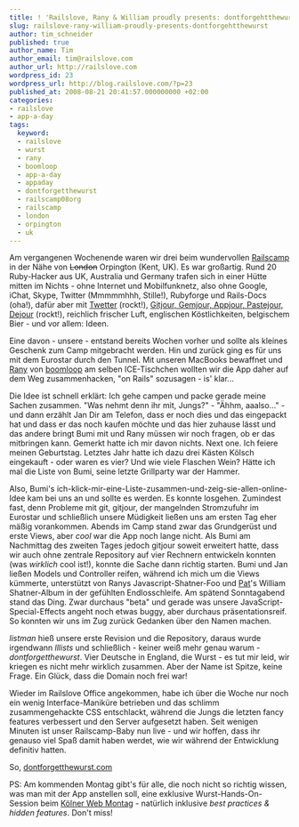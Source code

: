 ```yaml
---
title: ! 'Railslove, Rany & William proudly presents: dontforgehtthewurst'
slug: railslove-rany-william-proudly-presents-dontforgehtthewurst
author: tim_schneider
published: true
author_name: Tim
author_email: tim@railslove.com
author_url: http://railslove.com
wordpress_id: 23
wordpress_url: http://blog.railslove.com/?p=23
published_at: 2008-08-21 20:41:57.000000000 +02:00
categories:
- railslove
- app-a-day
tags:
  keyword:
  - railslove
  - wurst
  - rany
  - boomloop
  - app-a-day
  - appaday
  - dontforgetthewurst
  - railscamp08org
  - railscamp
  - london
  - orpington
  - uk
---
```

Am vergangenen Wochenende waren wir drei beim wundervollen <a href="http://railscamp08.org">Railscamp</a> in der Nähe von <del>London</del> Orpington (Kent, UK). Es war großartig. Rund 20 Ruby-Hacker aus UK, Australia und Germany trafen sich in einer Hütte mitten im Nichts - ohne Internet und Mobilfunknetz, also ohne Google, iChat, Skype, Twitter (Mmmmmhhh, Stille!), Rubyforge und Rails-Docs (oha!), dafür aber mit <a href="http://blog.allen.com.au/2008/6/24/rails-camp-the-third">Twetter</a> (rockt!), <a href="http://drnicwilliams.com/2008/06/18/what-is-gitjour-gemjour-starjour/">Gitjour, Gemjour, Appjour, Pastejour, Dejour</a> (rockt!), reichlich frischer Luft, englischen Köstlichkeiten, belgischem Bier - und vor allem: Ideen.

Eine davon - unsere - entstand bereits Wochen vorher und sollte als kleines Geschenk zum Camp mitgebracht werden. Hin und zurück ging es für uns mit dem Eurostar durch den Tunnel. Mit unseren MacBooks bewaffnet und <a href="http://boomloop.com/rany">Rany</a> von <a href="http://boomloop.com/">boomloop</a> am selben ICE-Tischchen wollten wir die App daher auf dem Weg zusammenhacken, "on Rails" sozusagen - is' klar...

Die Idee ist schnell erklärt: Ich gehe campen und packe gerade meine Sachen zusammen. "Was nehmt denn ihr mit, Jungs?" - "Ähhm, aaalso..." - und dann erzählt Jan Dir am Telefon, dass er noch dies und das eingepackt hat und dass er das noch kaufen möchte und das hier zuhause lässt und das andere bringt Bumi mit und Rany müssen wir noch fragen, ob er das mitbringen kann. Gemerkt hatte ich mir davon nichts.
Next one. Ich feiere meinen Geburtstag. Letztes Jahr hatte ich dazu drei Kästen Kölsch eingekauft - oder waren es vier? Und wie viele Flaschen Wein? Hätte ich mal die Liste von Bumi, seine letzte Grillparty war der Hammer.

Also, Bumi's ich-klick-mir-eine-Liste-zusammen-und-zeig-sie-allen-online-Idee kam bei uns an und sollte es werden. Es konnte losgehen. Zumindest fast, denn Probleme mit git, gitjour, der mangelnden Stromzufuhr im Eurostar und schließlich unsere Müdigkeit ließen uns am ersten Tag eher mäßig vorankommen. Abends im Camp stand zwar das Grundgerüst und erste Views, aber <em>cool</em> war die App noch lange nicht. Als Bumi am Nachmittag des zweiten Tages jedoch gitjour soweit erweitert hatte, dass wir auch ohne zentrale Repository auf vier Rechnern entwickeln konnten (was <em>wirklich</em> cool ist!), konnte die Sache dann richtig starten. Bumi und Jan ließen Models und Controller reifen, während ich mich um die Views kümmerte, unterstützt von Ranys Javascript-Shatner-Foo und <a href="http://freelancing-gods.com/">Pat</a>'s William Shatner-Album in der gefühlten Endlosschleife.
Am spätend Sonntagabend stand das Ding. Zwar durchaus "beta" und gerade was unsere JavaScript-Special-Effects angeht noch etwas buggy, aber durchaus präsentationsreif. So konnten wir uns im Zug zurück Gedanken über den Namen machen.

<em>listman</em> hieß unsere erste Revision und die Repository, daraus wurde irgendwann <em>lllists</em> und schließlich - keiner weiß mehr genau warum - <em>dontforgetthewurst</em >. Vier Deutsche in England, die Wurst - es tut mir leid, wir kriegen es nicht mehr wirklich zusammen. Aber der Name ist Spitze, keine Frage. Ein Glück, dass die Domain noch frei war!

Wieder im Railslove Office angekommen, habe ich über die Woche nur noch ein wenig Interface-Maniküre betrieben und das schlimm zusammengehackte CSS entschlackt, während die Jungs die letzten fancy features verbessert und den Server aufgesetzt haben. Seit wenigen Minuten ist unser Railscamp-Baby nun live - und wir hoffen, dass ihr genauso viel Spaß damit haben werdet, wie wir während der Entwicklung definitiv hatten.

So, <a href="http://dontforgetthewurst.com">dontforgetthewurst.com</a>

PS: Am kommenden Montag gibt's für alle, die noch nicht so richtig wissen, was man mit der App anstellen soll, eine exklusive Wurst-Hands-On-Session beim <a href="http://webmontag.de/location/koeln/2008-08-25">Kölner Web Montag</a> - natürlich inklusive <em>best practices & hidden features</em>. Don't miss!
